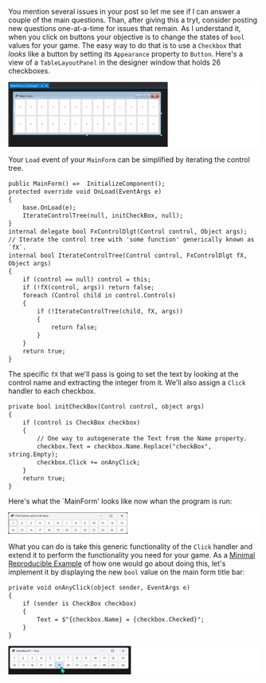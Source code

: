 You mention several issues in your post so let me see if I can answer a couple of the main questions. Than, after giving this a tryt, consider posting new questions one-at-a-time for issues that remain. As I understand it, when you click on buttons your objective is to change the states of `bool` values for your game. The easy way to do that is to use a `Checkbox` that _looks_ like a button by setting its `Appearance` property to `Button`. Here's a view of a `TableLayoutPanel` in the designer window that holds 26 checkboxes.

![designer](https://github.com/IVSoftware/hangman-00/blob/master/hangman-00/Screenshots/designer.png)

Your `Load` event of your `MainForm` can be simplified by iterating the control tree. 

    public MainForm() =>  InitializeComponent();
    protected override void OnLoad(EventArgs e)
    {
        base.OnLoad(e);
        IterateControlTree(null, initCheckBox, null);
	}
    internal delegate bool FxControlDlgt(Control control, Object args);
	// Iterate the control tree with 'some function' generically known as `fX`.
	internal bool IterateControlTree(Control control, FxControlDlgt fX, Object args)
	{
		if (control == null) control = this;
		if (!fX(control, args)) return false;
		foreach (Control child in control.Controls)
		{
			if (!IterateControlTree(child, fX, args))
			{
				return false;
			}
		}
		return true;
	}

The specific `fX` that we'll pass is going to set the text by looking at the control name and extracting the integer from it. We'll also assign a `Click` handler to each checkbox.

    private bool initCheckBox(Control control, object args)
	{
		if (control is CheckBox checkbox)
		{
			// One way to autogenerate the Text from the Name property.
			checkbox.Text = checkbox.Name.Replace("checkBox", string.Empty);
			checkbox.Click += onAnyClick;
		}
		return true;
    }

Here's what the `MainForm' looks like now whan the program is run:

![screenshot](https://github.com/IVSoftware/hangman-00/blob/master/hangman-00/Screenshots/screenshot.png)

What you can do is take this generic functionality of the `Click` handler and extend it to perform the functionality you need for your game. As a [Minimal Reproducible Example](https://stackoverflow.com/help/minimal-reproducible-example) of how one would go about doing this, let's implement it by displaying the new `bool` value on the main form title bar:

    private void onAnyClick(object sender, EventArgs e)
	{
		if (sender is CheckBox checkbox)
		{
			Text = $"{checkbox.Name} = {checkbox.Checked}";
		}
	}

![title bar text](https://github.com/IVSoftware/hangman-00/blob/master/hangman-00/Screenshots/title-bar-text.png)




